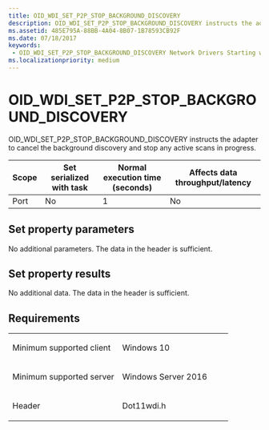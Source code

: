 ```yaml
---
title: OID_WDI_SET_P2P_STOP_BACKGROUND_DISCOVERY
description: OID_WDI_SET_P2P_STOP_BACKGROUND_DISCOVERY instructs the adapter to cancel the background discovery and stop any active scans in progress.
ms.assetid: 485E795A-88BB-4A04-8B07-1B78593CB92F
ms.date: 07/18/2017
keywords:
 - OID_WDI_SET_P2P_STOP_BACKGROUND_DISCOVERY Network Drivers Starting with Windows Vista
ms.localizationpriority: medium
---
```


# OID\_WDI\_SET\_P2P\_STOP\_BACKGROUND\_DISCOVERY


OID\_WDI\_SET\_P2P\_STOP\_BACKGROUND\_DISCOVERY instructs the adapter to cancel the background discovery and stop any active scans in progress.

| Scope | Set serialized with task | Normal execution time (seconds) | Affects data throughput/latency |
|-------|--------------------------|---------------------------------|---------------------------------|
| Port  | No                       | 1                               | No                              |

 

## Set property parameters


No additional parameters. The data in the header is sufficient.
## Set property results


No additional data. The data in the header is sufficient.

Requirements
------------

<table>
<colgroup>
<col width="50%" />
<col width="50%" />
</colgroup>
<tbody>
<tr class="odd">
<td><p>Minimum supported client</p></td>
<td><p>Windows 10</p></td>
</tr>
<tr class="even">
<td><p>Minimum supported server</p></td>
<td><p>Windows Server 2016</p></td>
</tr>
<tr class="odd">
<td><p>Header</p></td>
<td>Dot11wdi.h</td>
</tr>
</tbody>
</table>

 

 




